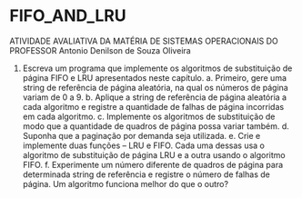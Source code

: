 # FIFO_AND_LRU
ATIVIDADE AVALIATIVA DA MATÉRIA DE SISTEMAS OPERACIONAIS DO PROFESSOR Antonio Denilson de Souza Oliveira

1. Escreva um programa que implemente os algoritmos de substituição de página FIFO e LRU
apresentados neste capítulo.
a. Primeiro, gere uma string de referência de página aleatória, na qual os números de
página variam de 0 a 9.
b. Aplique a string de referência de página aleatória a cada algoritmo e registre a
quantidade de falhas de página incorridas em cada algoritmo.
c. Implemente os algoritmos de substituição de modo que a quantidade de quadros de
página possa variar também.
d. Suponha que a paginação por demanda seja utilizada.
e. Crie e implemente duas funções – LRU e FIFO. Cada uma dessas usa o algoritmo de
substituição de página LRU e a outra usando o algoritmo FIFO.
f. Experimente um número diferente de quadros de página para determinada string de
referência e registre o número de falhas de página. Um algoritmo funciona melhor do
que o outro?
 

